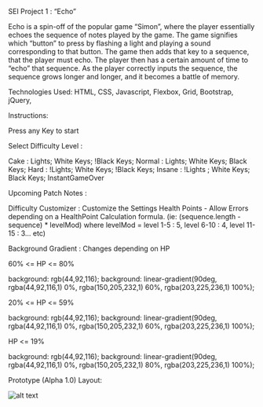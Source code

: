 SEI Project 1 : “Echo”

Echo is a spin-off of the popular game “Simon”, where the player essentially echoes the sequence of notes played by the game. The game signifies which “button” to press by flashing a light and playing a sound corresponding to that button. The game then adds that key to a sequence, that the player must echo. The player then has a certain amount of time to “echo” that sequence. As the player correctly inputs the sequence, the sequence grows longer and longer, and it becomes a battle of memory. 



Technologies Used: HTML, CSS, Javascript, Flexbox, Grid, Bootstrap, jQuery, 



Instructions:

Press any Key to start

Select Difficulty Level :

Cake : 		Lights; White Keys; !Black Keys;
Normal : 	Lights; White Keys; Black Keys;
Hard : 		!Lights; White Keys; !Black Keys;
Insane : 	!Lights ; White Keys; Black Keys; InstantGameOver

Upcoming Patch Notes :

Difficulty Customizer : Customize the Settings
Health Points - Allow Errors depending on a HealthPoint Calculation formula.
(ie: (sequence.length - sequence) * levelMod) where levelMod = level 1-5 : 5, level 6-10 : 4, level 11-15 : 3... etc)


Background Gradient : Changes depending on HP

60% <= HP <= 80%

background: rgb(44,92,116);
background: linear-gradient(90deg, rgba(44,92,116,1) 0%, rgba(150,205,232,1) 60%, rgba(203,225,236,1) 100%);

20% <= HP <= 59%

background: rgb(44,92,116);
background: linear-gradient(90deg, rgba(44,92,116,1) 0%, rgba(150,205,232,1) 60%, rgba(203,225,236,1) 100%);

HP <= 19%

background: rgb(44,92,116);
background: linear-gradient(90deg, rgba(44,92,116,1) 0%, rgba(150,205,232,1) 80%, rgba(203,225,236,1) 100%);

Prototype (Alpha 1.0) Layout:

![alt text](https://git.generalassemb.ly/SimplyGA/Project-Piano/blob/master/images/Alpha%201.0.png)